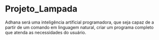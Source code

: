 # Projeto_Lampada
Adhana será uma inteligência artificial programadora, que seja capaz de a partir de um comando em linguagem natural, criar um programa completo que atenda as necessidades do usuário.
